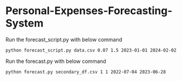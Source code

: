 # Personal-Expenses-Forecasting-System

Run the forecast_script.py with below command
```
python forecast_script.py data.csv 0.07 1.5 2023-01-01 2024-02-02
```

Run the forecast.py with below command
```
python forecast.py secondary_df.csv 1 1 2022-07-04 2023-06-28
```